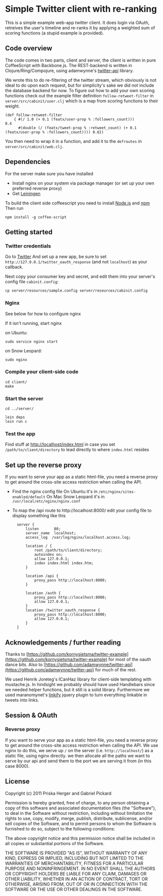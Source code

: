 # Simple Twitter client with re-ranking

This is a simple example web-app twitter client. 
It does login via OAuth, retreives the user's timeline and re-ranks it
by applying a weighted sum of scoring functions (a stupid example is provided).

## Code overview

The code comes in two parts, client and server, the client is
written in pure CoffeeScript with Backbone.js.
The REST-backend is written in Clojure/Ring/Compojure, using adamwynne's
[twitter-api](https://github.com/adamwynne/twitter-api) library.

We wrote this to do re-filtering of the twitter stream, which obviously is not ideal
to do upon each request, but for simplicity's sake we did not include the database backend for now.
To figure out how to add your own scoring functions check out the example filter definition
`follow-retweet-filter` in `server/src/cabinit/user.clj` which is a map from scoring functions
to their weight.

	(def follow-retweet-filter 
		{ #(/ 1.0 (+ 0.1 (featx/user-prop % :followers_count)))                                          0.4
		  #(double (/ (featx/tweet-prop % :retweet_count) (+ 0.1 (featx/user-prop % :followers_count)))) 0.6})


You then need to wrap it in a function, and add it to the `defroutes` in `server/src/cabinit/web.clj`.


## Dependencies

For the server make sure you have installed

* Install nginx on your system via package manager (or set up your own preferred reverse proxy)
* Get [Leiningen](https://github.com/technomancy/leiningen)

To build the client side coffeescript you need to install [Node.js](http://nodejs.org/) and [npm](http://npmjs.org/)
Then run

	npm install -g coffee-script

## Getting started

### Twitter credentials
Go to [Twitter](https://dev.twitter.com/apps/new) And set up a new app, be sure to set
`http://127.0.0.1/twitter_oauth_response` (and not `localhost`) as your callback.

Next copy your consumer key and secret, and edit them into your server's config file `cabinit.config`:

	cp server/resources/sample.config server/resources/cabinit.config

### Nginx
See below for how to configure nginx

If it isn't running, start nginx

on Ubuntu:

	sudo service nginx start

on Snow Leopard:

	sudo nginx


### Compile your client-side code

	cd client/
	make


### Start the server

	cd ../server/
	
    lein deps
	lein run c


### Test the app
Find stuff at [http://localhost/index.html](http://localhost/index.html) in case you set
`/path/to/client/directory` to lead directly to where `index.html` resides

## Set up the reverse proxy
If you want to serve your app as a static html-file, you need a reverse
proxy to get around the cross-site access restriction when calling the
API.

* Find the nginx config file 
  On Ubuntu it's in `/etc/nginx/sites-enabled/default`
  On Mac Snow Leopard it's in `/usr/local/etc/nginx/nginx.conf`
* To map the /api route to http://localhost:8000/ edit your config file to display something like this


		server {
			listen       80;
			server_name  localhost;
			access_log  /var/log/nginx/localhost.access.log;

			location / {
				root /path/to/client/directory;
				autoindex on;
				allow 127.0.0.1;
				index index.html index.htm;
			}
			
			location /api {
				proxy_pass http://localhost:8000;
			}
			
			location /auth {
				proxy_pass http://localhost:8000;
				allow 127.0.0.1;
			}
			location /twitter_oauth_response {
				proxy_pass http://localhost:8000;
				allow 127.0.0.1;
			}
		}


## Acknowledgements / further reading
Thanks to 
[https://github.com/kornysietsma/twitter-example](https://github.com/kornysietsma/twitter-example)
for most of the oauth dance bits.
Also to [https://github.com/adamwynne/twitter-api](https://github.com/adamwynne/twitter-api)
for much of the rest.

We used Henrik Joreteg's ICanHaz library for client-side templating with mustache.js.
In hindsight we probably should have used Handlebars since we needed helper functions,
but it still is a solid library. Furthermore we used maranomynet's [linkify](http://github.com/maranomynet/linkify/)
jquery plugin to turn everything linkable in tweets into links.



## Session & OAuth

### Reverse proxy

If you want to serve your app as a static html-file, you need a reverse
proxy to get around the cross-site access restriction when calling the
API. We use nginx to do this, we serve up `/` on the server (i.e.
`http://localhost/`) as a static file, using nginx directly. we then
allocate all the paths we want to serve by our api and send them to 
the port we are serving it from (in this case 8000).
## License

Copyright (c) 2011 Priska Herger and Gabriel Pickard

Permission is hereby granted, free of charge, to any person obtaining a copy of this software and associated documentation files (the "Software"), to deal in the Software without restriction, including without limitation the rights to use, copy, modify, merge, publish, distribute, sublicense, and/or sell copies of the Software, and to permit persons to whom the Software is furnished to do so, subject to the following conditions:

The above copyright notice and this permission notice shall be included in all copies or substantial portions of the Software.

THE SOFTWARE IS PROVIDED "AS IS", WITHOUT WARRANTY OF ANY KIND, EXPRESS OR IMPLIED, INCLUDING BUT NOT LIMITED TO THE WARRANTIES OF MERCHANTABILITY, FITNESS FOR A PARTICULAR PURPOSE AND NONINFRINGEMENT. IN NO EVENT SHALL THE AUTHORS OR COPYRIGHT HOLDERS BE LIABLE FOR ANY CLAIM, DAMAGES OR OTHER LIABILITY, WHETHER IN AN ACTION OF CONTRACT, TORT OR OTHERWISE, ARISING FROM, OUT OF OR IN CONNECTION WITH THE SOFTWARE OR THE USE OR OTHER DEALINGS IN THE SOFTWARE.
